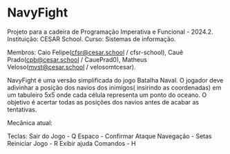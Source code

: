 # NavyFight
Projeto para a cadeira de Programação Imperativa e Funcional - 2024.2.
Instituição: CESAR School.
Curso: Sistemas de informação.

Membros: Caio Felipe(cfsr@cesar.school / cfsr-school), Cauê Prado(cpb@cesar.school / CauePrad0), Matheus Veloso(mvst@cesar.school / velosomtcesar).

NavyFight é uma versão simplificada do jogo Batalha Naval. 
O jogador deve adivinhar a posição dos navios dos inimigos( insirindo as coordenadas) em um tabuleiro 5x5 onde cada célula representa um ponto do oceano. 
O objetivo é acertar todas as posições dos navios antes de acabar as tentativas.


Mecânica atual:

  Teclas:
  Sair do Jogo - Q
  Espaco - Confirmar Ataque
  Navegação - Setas
  Reiniciar Jogo - R
  Exibir ajuda Comandos - H




